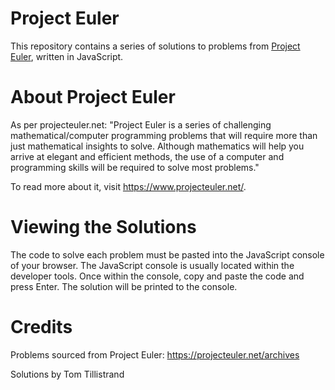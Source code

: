 # Project Euler

This repository contains a series of solutions to problems from [Project Euler](www.projecteuler.com), written in JavaScript.

# About Project Euler

As per projecteuler.net: "Project Euler is a series of challenging mathematical/computer programming problems that will require more than just mathematical insights to solve. Although mathematics will help you arrive at elegant and efficient methods, the use of a computer and programming skills will be required to solve most problems."

To read more about it, visit https://www.projecteuler.net/.

# Viewing the Solutions

The code to solve each problem must be pasted into the JavaScript console of your browser. The JavaScript console is usually located within the developer tools. Once within the console, copy and paste the code and press Enter. The solution will be printed to the console.

# Credits

Problems sourced from Project Euler: https://projecteuler.net/archives

Solutions by Tom Tillistrand
